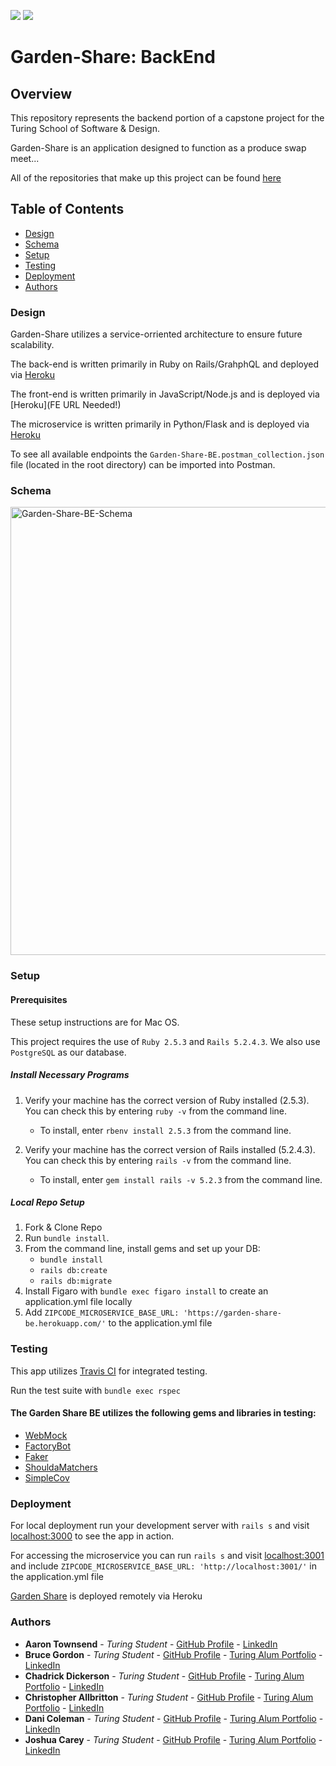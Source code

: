 ![](https://img.shields.io/badge/Rails-5.2.4-informational?style=flat&logo=<LOGO_NAME>&logoColor=white&color=2bbc8a) ![](https://img.shields.io/badge/Ruby-2.5.3-orange)

# Garden-Share: BackEnd

## Overview

This repository represents the backend portion of a capstone project for the Turing School of Software & Design.

Garden-Share is an application designed to function as a produce swap meet...

All of the repositories that make up this project can be found [here](https://github.com/garden-share-08)

## Table of Contents
  - [Design](#design)
  - [Schema](#schema)
  - [Setup](#setup)
  - [Testing](#testing)
  - [Deployment](#deployment)
  - [Authors](#authors)

### Design

Garden-Share utilizes a service-orriented architecture to ensure future scalability.

The back-end is written primarily in Ruby on Rails/GrahphQL and deployed via [Heroku](https://garden-share-be.herokuapp.com/)

The front-end is written primarily in JavaScript/Node.js and is deployed via [Heroku](FE URL Needed!)

The microservice is written primarily in Python/Flask and is deployed via [Heroku](https://gardeen-location-microservice.herokuapp.com/)

To see all available endpoints the `Garden-Share-BE.postman_collection.json` file (located in the root directory) can be imported into Postman.

### Schema 

<img width="717" alt="Garden-Share-BE-Schema" src="https://user-images.githubusercontent.com/63476564/109400683-054c6200-7918-11eb-9f25-f02b141ad0a5.png">

### Setup
#### Prerequisites
These setup instructions are for Mac OS.

This project requires the use of `Ruby 2.5.3` and `Rails 5.2.4.3`.
We also use `PostgreSQL` as our database.

##### Install Necessary Programs

1. Verify your machine has the correct version of Ruby installed (2.5.3).  You can check this by entering `ruby -v` from the command line.
    - To install, enter `rbenv install 2.5.3` from the command line.   

2. Verify your machine has the correct version of Rails installed (5.2.4.3).  You can check this by entering `rails -v` from the command line.
    - To install, enter `gem install rails -v 5.2.3` from the command line.

##### Local Repo Setup
1. Fork & Clone Repo
2. Run `bundle install`.
3. From the command line, install gems and set up your DB:
    * `bundle install`
    * `rails db:create`
    * `rails db:migrate`
4. Install Figaro with `bundle exec figaro install` to create an application.yml file locally
5. Add `ZIPCODE_MICROSERVICE_BASE_URL: 'https://garden-share-be.herokuapp.com/'` to the application.yml file

### Testing 

This app utilizes [Travis CI](travis-ci.com) for integrated testing.

Run the test suite with `bundle exec rspec`

#### The Garden Share BE utilizes the following gems and libraries in testing:
 
- [WebMock](https://github.com/bblimke/webmock)
- [FactoryBot](https://github.com/thoughtbot/factory_bot/blob/master/GETTING_STARTED.md)
- [Faker](https://github.com/faker-ruby/faker)
- [ShouldaMatchers](https://github.com/thoughtbot/shoulda-matchers)
- [SimpleCov](https://github.com/simplecov-ruby/simplecov)

### Deployment

For local deployment run your development server with `rails s` and visit [localhost:3000](http://localhost:3000) to see the app in action.

For accessing the microservice you can run `rails s` and visit [localhost:3001](http://localhost:3001) and include `ZIPCODE_MICROSERVICE_BASE_URL: 'http://localhost:3001/'` in the application.yml file

[Garden Share](https://garden-share-be.herokuapp.com/) is deployed remotely via Heroku

### Authors
  - **Aaron Townsend** - *Turing Student* - [GitHub Profile](https://github.com/atownse) - [LinkedIn](https://www.linkedin.com/in/aaron-townsend-667604176/)
  - **Bruce Gordon** - *Turing Student* - [GitHub Profile](https://github.com/bruce-gordon) - [Turing Alum Portfolio](https://alumni.turing.io/alumni/bruce-gordon) - [LinkedIn](https://www.linkedin.com/in/brucemgordon/)
  - **Chadrick Dickerson** - *Turing Student* - [GitHub Profile](https://github.com/chadrick-d-dev) - [Turing Alum Portfolio](https://alumni.turing.io/alumni/chadrick-dickerson) - [LinkedIn](https://www.linkedin.com/in/chadrick-dickerson/)
  - **Christopher Allbritton** - *Turing Student* - [GitHub Profile](https://github.com/Callbritton) - [Turing Alum Portfolio](https://alumni.turing.io/alumni/christopher-allbritton) - [LinkedIn](https://www.linkedin.com/in/christopher-allbritton)
  - **Dani Coleman** - *Turing Student* - [GitHub Profile](https://github.com/dcoleman21) - [Turing Alum Portfolio](https://alumni.turing.io/alumni/dani-coleman) - [LinkedIn](https://www.linkedin.com/in/dcoleman-21/)
  - **Joshua Carey** - *Turing Student* - [GitHub Profile](https://github.com/jdcarey128) - [Turing Alum Portfolio](https://alumni.turing.io/alumni/joshua-carey) - [LinkedIn](https://www.linkedin.com/in/carey-joshua/)
